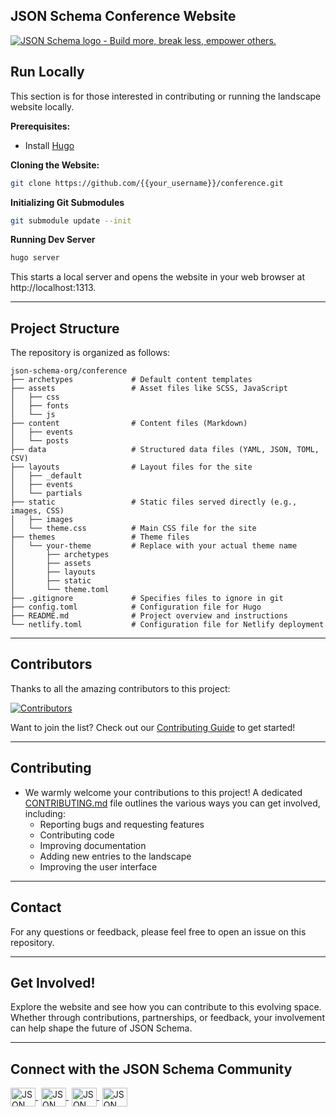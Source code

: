 ## JSON Schema Conference Website

[![JSON Schema logo - Build more, break less, empower others.](https://raw.githubusercontent.com/json-schema-org/.github/main/assets/json-schema-banner.png)](https://json-schema.org)

## Run Locally

This section is for those interested in contributing or running the landscape website locally.

**Prerequisites:**

- Install [Hugo](https://gohugo.io/installation/)

**Cloning the Website:**

```bash
git clone https://github.com/{{your_username}}/conference.git
```

**Initializing Git Submodules**

```bash
git submodule update --init
```

**Running Dev Server**

```bash
hugo server
```

This starts a local server and opens the website in your web browser at http://localhost:1313.

---

## Project Structure

The repository is organized as follows:

```
json-schema-org/conference
├── archetypes             # Default content templates
├── assets                 # Asset files like SCSS, JavaScript
│   ├── css
│   ├── fonts
│   └── js
├── content                # Content files (Markdown)
│   ├── events
│   └── posts
├── data                   # Structured data files (YAML, JSON, TOML, CSV)
├── layouts                # Layout files for the site
│   ├── _default
│   ├── events
│   └── partials
├── static                 # Static files served directly (e.g., images, CSS)
│   ├── images
│   └── theme.css          # Main CSS file for the site
├── themes                 # Theme files
│   └── your-theme         # Replace with your actual theme name
│       ├── archetypes
│       ├── assets
│       ├── layouts
│       ├── static
│       └── theme.toml
├── .gitignore             # Specifies files to ignore in git
├── config.toml            # Configuration file for Hugo
├── README.md              # Project overview and instructions
└── netlify.toml           # Configuration file for Netlify deployment
```

---

## Contributors

Thanks to all the amazing contributors to this project:

[![Contributors](https://contrib.rocks/image?repo=json-schema-org/conference)](https://github.com/json-schema-org/conference/graphs/contributors)

Want to join the list? Check out our [Contributing Guide](CONTRIBUTING.md) to get started!

---

## Contributing

- We warmly welcome your contributions to this project! A dedicated [CONTRIBUTING.md](CONTRIBUTING.md) file outlines the various ways you can get involved, including:
  - Reporting bugs and requesting features
  - Contributing code
  - Improving documentation
  - Adding new entries to the landscape
  - Improving the user interface

---

## Contact

For any questions or feedback, please feel free to open an issue on this repository.

---

## Get Involved!

Explore the website and see how you can contribute to this evolving space. Whether through contributions, partnerships, or feedback, your involvement can help shape the future of JSON Schema.

---

## Connect with the JSON Schema Community

<p align="left">
    <a href="https://json-schema.org/slack" target="blank" style="margin-right: 5px;">
        <img align="center" src="https://img.icons8.com/color/48/null/slack-new.png" alt="JSON Schema Slack" height="30" width="40" />
    </a>
    <a href="https://twitter.com/jsonschema" target="blank" style="margin-right: 5px;">
        <img align="center" src="https://raw.githubusercontent.com/rahuldkjain/github-profile-readme-generator/master/src/images/icons/Social/twitter.svg" alt="JSON Schema Twitter" height="30" width="40" />
    </a>
    <a href="https://www.linkedin.com/company/jsonschema" target="blank" style="margin-right: 5px;">
        <img align="center" src="https://raw.githubusercontent.com/rahuldkjain/github-profile-readme-generator/master/src/images/icons/Social/linked-in-alt.svg" alt="JSON Schema LinkedIn" height="30" width="40" />
    </a>
    <a href="https://www.youtube.com/@JSONSchemaOrgOfficial" target="blank">
        <img align="center" src="https://raw.githubusercontent.com/rahuldkjain/github-profile-readme-generator/master/src/images/icons/Social/youtube.svg" alt="JSON Schema YouTube" height="30" width="40" />
    </a>
</p>
